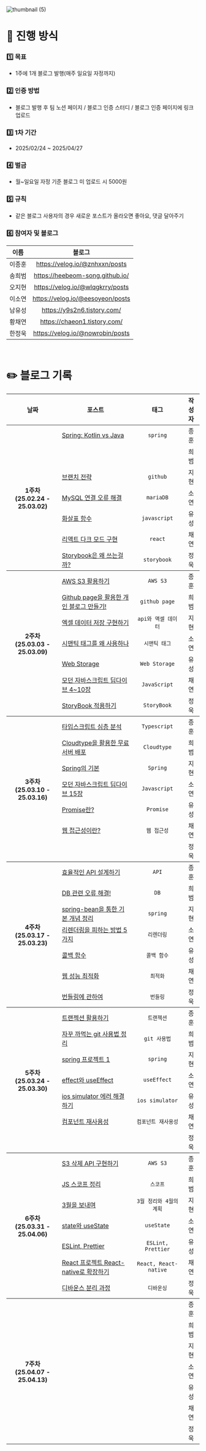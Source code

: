 ![thumbnail (5)](https://github.com/user-attachments/assets/1951437c-5ac3-4712-8735-2c4d05deb295)
# 👥 진행 방식
### 1️⃣ 목표
- 1주에 1개 블로그 발행(매주 일요일 자정까지)
### 2️⃣ 인증 방법
- 블로그 발행 후 팀 노션 페이지 / 블로그 인증 스터디 / 블로그 인증 페이지에 링크 업로드
### 3️⃣ 1차 기간
- 2025/02/24 ~ 2025/04/27
### 4️⃣ 벌금
- 월~일요일 자정 기준 블로그 미 업로드 시 5000원
### 5️⃣ 규칙
- 같은 블로그 사용자의 경우 새로운 포스트가 올라오면 좋아요, 댓글 달아주기
### 6️⃣ 참여자 및 블로그
| **이름**    | **블로그**       |  
|:-----------:|:----------------:|
| 이종훈      | https://velog.io/@znhxxn/posts    |  
| 송희범      | https://heebeom-song.github.io/   |  
| 오지현      | https://velog.io/@wlqgkrry/posts  |   
| 이소연      | https://velog.io/@eesoyeon/posts  |
| 남유성      | https://y9s2n6.tistory.com/       | 
| 황채연      | https://chaeon1.tistory.com/      | 
| 한정욱      | https://velog.io/@nowrobin/posts  | 

<br />

# ✏️ 블로그 기록
<table width="100%" style="table-layout: fixed;">
  <thead>
    <tr>
      <th align="center">날짜</th>
      <th align="center">포스트</th>
      <th align="center">태그</th>
      <th align="center">작성자</th>
    </tr>
  </thead>
  <tbody>
    <tr>
      <th rowspan=8 align="center">1주차<br />(25.02.24 - 25.03.02)</th>
      <td><a href='https://velog.io/@znhxxn/Spring-Boot-Kotlin-vs-Java'>Spring: Kotlin vs Java</td>
      <td align="center"><code>spring</code></td>
      <td align="center">종훈</td>
    </tr>
    <tr>
      <td></td>
      <td align="center"></td>
      <td align="center">희범</td>
    </tr>
    <tr>
      <td><a href='https://velog.io/@wlqgkrry/브랜치-전략-git-flow-github-flow'>브랜치 전략</td>
      <td align="center"><code>github</code></td>
      <td align="center">지현</td>
    </tr>
    <tr>
      <td><a href='https://velog.io/@eesoyeon/MySQL-Cannot-Connect-to-Database-Server-해결-macOS'>MySQL 연결 오류 해결</td>
      <td align="center"><code>mariaDB</code></td>
      <td align="center">소연</td>
    </tr>
    <tr>
      <td><a href='https://y9s2n6.tistory.com/65'>화살표 함수</td>
      <td align="center"><code>javascript</code></td>
      <td align="center">유성</td>
    </tr>
    <tr>
      <td><a href='https://chaeon1.tistory.com/1'>리액트 다크 모드 구현</td>
      <td align="center"><code>react</code></td>
      <td align="center">채연</td>
    </tr>
    <tr>
      <td><a href='https://velog.io/@nowrobin/Storybook은-왜-쓰는-걸까'>Storybook은 왜 쓰는걸까?</td>
      <td align="center"><code>storybook</code></td>
      <td align="center">정욱</td>
    </tr>
  </tbody>
  <tbody>
    <tr>
      <th rowspan=8 align="center">2주차<br />(25.03.03 - 25.03.09)</th>
      <td><a href='https://velog.io/@znhxxn/AWS-S3-%ED%99%9C%EC%9A%A9%ED%95%98%EA%B8%B0'>AWS S3 활용하기</td>
      <td align="center"><code>AWS S3</code></td>
      <td align="center">종훈</td>
    </tr>
    <tr>
      <td><a href='https://heebeom-song.github.io/%EA%B0%9C%EB%B0%9C%EC%9D%BC%EC%A7%80/%EA%B0%9C%EC%9D%B8%20%EB%B8%94%EB%A1%9C%EA%B7%B8%20%EB%A7%8C%EB%93%A4%EA%B8%B0/github%20blog%20%EB%A7%8C%EB%93%A4%EA%B8%B0.html'>Github page을 활용한 개인 블로그 만들기!</td>
      <td align="center"><code>github page</code></td>
      <td align="center">희범</td>
    </tr>
    <tr>
      <td><a href='https://velog.io/@wlqgkrry/api-%EC%8B%A4%ED%96%89-%EC%8B%9C-%EC%97%91%EC%85%80%EC%97%90-%EB%8D%B0%EC%9D%B4%ED%84%B0-%EC%A0%80%EC%9E%A5%ED%95%98%EA%B8%B0'>엑셀 데이터 저장 구현하기</td>
      <td align="center"><code>api와 액셀 데이터</code></td>
      <td align="center">지현</td>
    </tr>
    <tr>
      <td><a href='https://velog.io/@eesoyeon/%EC%8B%9C%EB%A7%A8%ED%8B%B1-%ED%83%9C%EA%B7%B8%EB%A5%BC-%EC%99%9C-%EC%82%AC%EC%9A%A9%ED%95%98%EB%82%98-%EC%A2%85%EB%A5%98%EC%99%80-%EC%82%AC%EC%9A%A9%EB%B2%95'>시맨틱 태그를 왜 사용하나</td>
      <td align="center"><code>시맨틱 태그</code></td>
      <td align="center">소연</td>
    </tr>
    <tr>
      <td><a href='https://y9s2n6.tistory.com/66'>Web Storage</td>
      <td align="center"><code>Web Storage</code></td>
      <td align="center">유성</td>
    </tr>
    <tr>
      <td><a href='https://chaeon1.tistory.com/2'>모던 자바스크립트 딥다이브 4~10장</td>
      <td align="center"><code>JavaScript</code></td>
      <td align="center">채연</td>
    </tr>
    <tr>
      <td><a href='https://velog.io/@nowrobin/Storybook-%EC%A0%81%EC%9A%A9%ED%95%98%EA%B8%B0'>StoryBook 적용하기</td>
      <td align="center"><code>StoryBook</code></td>
      <td align="center">정욱</td>
    </tr>
  </tbody>
  <tbody>
    <tr>
      <th rowspan=8 align="center">3주차<br />(25.03.10 - 25.03.16)</th>
      <td><a href='https://velog.io/@znhxxn/%EC%82%AC%EB%A1%80-%EA%B8%B0%EB%B0%98-%EC%9E%90%EB%B0%94%EC%8A%A4%ED%81%AC%EB%A6%BD%ED%8A%B8-%ED%83%80%EC%9E%85%EC%8A%A4%ED%81%AC%EB%A6%BD%ED%8A%B8-%EC%8B%AC%EC%B8%B5-%EB%B6%84%EC%84%9D'>타입스크립트 심층 분석</td>
      <td align="center"><code>Typescript</code></td>
      <td align="center">종훈</td>
    </tr>
    <tr>
      <td><a href='https://heebeom-song.github.io/%EA%B0%9C%EB%B0%9C%EC%9D%BC%EC%A7%80/express.js/Cloudtype+Expressjs%20%EB%AC%B4%EB%A3%8C%20%EC%84%9C%EB%B2%84%20%EB%B0%B0%ED%8F%AC.html'>Cloudtype을 활용한 무료 서버 배포</td>
      <td align="center"><code>Cloudtype</code></td>
      <td align="center">희범</td>
    </tr>
    <tr>
      <td><a href='https://velog.io/@wlqgkrry/Spring%EC%9D%98-%EA%B8%B0%EB%B3%B8'>Spring의 기본</td>
      <td align="center"><code>Spring</code></td>
      <td align="center">지현</td>
    </tr>
    <tr>
      <td><a href='https://velog.io/@eesoyeon/%EB%AA%A8%EB%8D%98-%EC%9E%90%EB%B0%94%EC%8A%A4%ED%81%AC%EB%A6%BD%ED%8A%B8-%EB%94%A5%EB%8B%A4%EC%9D%B4%EB%B8%8C-15%EC%9E%A5-let-const-%ED%82%A4%EC%9B%8C%EB%93%9C%EC%99%80-%EB%B8%94%EB%A1%9D-%EB%A0%88%EB%B2%A8-%EC%8A%A4%EC%BD%94%ED%94%84'>모던 자바스크립트 딥다이브 15장</td>
      <td align="center"><code>Javascript</code></td>
      <td align="center">소연</td>
    </tr>
    <tr>
      <td><a href='https://y9s2n6.tistory.com/67'>Promise란?</td>
      <td align="center"><code>Promise</code></td>
      <td align="center">유성</td>
    </tr>
    <tr>
      <td><a href='https://chaeon1.tistory.com/3'>웹 접근성이란?</td>
      <td align="center"><code>웹 접근성</code></td>
      <td align="center">채연</td>
    </tr>
    <tr>
      <td><a href=''></td>
      <td align="center"><code></code></td>
      <td align="center">정욱</td>
    </tr>
  </tbody>
  <tbody>
    <tr>
      <th rowspan=8 align="center">4주차<br />(25.03.17 - 25.03.23)</th>
      <td><a href='https://velog.io/@znhxxn/%EC%9C%A0%ED%9A%A8%EC%84%B1-%EA%B2%80%EC%82%AC-%EB%B0%8F-%EC%97%90%EB%9F%AC-%EC%B2%98%EB%A6%AC-%EA%B5%AC%ED%98%84%ED%95%98%EA%B8%B0'>효율적인 API 설계하기</td>
      <td align="center"><code>API</code></td>
      <td align="center">종훈</td>
    </tr>
    <tr>
      <td><a href='https://heebeom-song.github.io/%EA%B0%9C%EB%B0%9C%EC%9D%BC%EC%A7%80/%EC%98%A4%EB%A5%98%20%EB%AA%A8%EC%9D%8C%EC%A7%91/DB%EA%B4%80%EB%A0%A8%EC%98%A4%EB%A5%981.html'>DB 관련 오류 해결!</td>
      <td align="center"><code>DB</code></td>
      <td align="center">희범</td>
    </tr>
    <tr>
      <td><a href='https://velog.io/@wlqgkrry/Spring-bean%EC%9D%84-%ED%86%B5%ED%95%B4-%EA%B8%B0%EB%B3%B8-%EA%B0%9C%EB%85%90-%EC%A0%95%EB%A6%AC%ED%95%98%EA%B8%B0'>spring-bean을 통한 기본 개념 정리</td>
      <td align="center"><code>spring</code></td>
      <td align="center">지현</td>
    </tr>
    <tr>
      <td><a href='https://velog.io/@eesoyeon/%EB%A6%AC%EB%A0%8C%EB%8D%94%EB%A7%81Re-rendering%EC%9D%84-%ED%94%BC%ED%95%98%EB%8A%94-%EB%B0%A9%EB%B2%95-5%EA%B0%80%EC%A7%80'>리렌더링을 피하는 방법 5가지</td>
      <td align="center"><code>리렌더링</code></td>
      <td align="center">소연</td>
    </tr>
    <tr>
      <td><a href='https://y9s2n6.tistory.com/68'>콜백 함수</td>
      <td align="center"><code>콜백 함수</code></td>
      <td align="center">유성</td>
    </tr>
    <tr>
      <td><a href='https://chaeon1.tistory.com/9'>웹 성능 최적화</td>
      <td align="center"><code>최적화</code></td>
      <td align="center">채연</td>
    </tr>
    <tr>
      <td><a href='https://velog.io/@nowrobin/%EB%B2%88%EB%93%A4%EB%A7%81%EC%97%90-%EA%B4%80%ED%95%98%EC%97%AC'>번들링에 관하여</td>
      <td align="center"><code>번들링</code></td>
      <td align="center">정욱</td>
    </tr>
  </tbody>
  <tbody>
    <tr>
      <th rowspan=8 align="center">5주차<br />(25.03.24 - 25.03.30)</th>
      <td><a href='https://velog.io/@znhxxn/transaction-%ED%99%9C%EC%9A%A9%ED%95%98%EA%B8%B0'>트랜젝션 활용하기</td>
      <td align="center"><code>트랜젝션</code></td>
      <td align="center">종훈</td>
    </tr>
    <tr>
      <td><a href='https://heebeom-song.github.io/%EA%B0%9C%EB%B0%9C%EC%9D%BC%EC%A7%80/git/%EC%9E%90%EA%BE%B8%20%EA%B9%8C%EB%A8%B9%EB%8A%94%20git%20%EC%82%AC%EC%9A%A9%EB%B2%95%20%EC%A0%95%EB%A6%AC.html'>자꾸 까먹는 git 사용법 정리</td>
      <td align="center"><code>git 사용법</code></td>
      <td align="center">희범</td>
    </tr>
    <tr>
      <td><a href='https://velog.io/@wlqgkrry/Spring-%ED%94%84%EB%A1%9C%EC%A0%9D%ED%8A%B8-1'>spring 프로젝트 1</td>
      <td align="center"><code>spring</code></td>
      <td align="center">지현</td>
    </tr>
    <tr>
      <td><a href='https://velog.io/@eesoyeon/effect%EC%99%80-useEffect'>effect와 useEffect</td>
      <td align="center"><code>useEffect</code></td>
      <td align="center">소연</td>
    </tr>
    <tr>
      <td><a href='https://y9s2n6.tistory.com/69'>ios simulator 에러 해결하기</td>
      <td align="center"><code>ios simulator</code></td>
      <td align="center">유성</td>
    </tr>
    <tr>
      <td><a href='https://chaeon1.tistory.com/13'>컴포넌트 재사용성</td>
      <td align="center"><code>컴포넌트 재사용성</code></td>
      <td align="center">채연</td>
    </tr>
    <tr>
      <td><a href=''></td>
      <td align="center"><code></code></td>
      <td align="center">정욱</td>
    </tr>
  </tbody>
  <tbody>
    <tr>
      <th rowspan=8 align="center">6주차<br />(25.03.31 - 25.04.06)</th>
      <td><a href='https://velog.io/@znhxxn/S3-%EC%9D%B4%EB%AF%B8%EC%A7%80-%EC%82%AD%EC%A0%9C-API-%EA%B5%AC%ED%98%84%ED%95%98%EA%B8%B0'>S3 삭제 API 구현하기</td>
      <td align="center"><code>AWS S3</code></td>
      <td align="center">종훈</td>
      <tr>
      <td><a href='https://heebeom-song.github.io/%ED%94%84%EB%A1%9C%EA%B7%B8%EB%9E%98%EB%B0%8D%20%EC%96%B8%EC%96%B4%20%ED%95%99%EC%8A%B5/JavaScript/%EC%8A%A4%EC%BD%94%ED%94%84.html'>JS 스코프 정리</td>
      <td align="center"><code>스코프</code></td>
      <td align="center">희범</td>
    </tr>
    <tr>
      <td><a href='https://velog.io/@wlqgkrry/3%EC%9B%94%EC%9D%84-%EB%B3%B4%EB%82%B4%EB%A9%B0'>3월을 보내며</td>
      <td align="center"><code>3월 정리와 4월의 계획</code></td>
      <td align="center">지현</td>
    </tr>
    <tr>
      <td><a href='https://velog.io/@eesoyeon/state%EC%99%80-useState'>state와 useState</td>
      <td align="center"><code>useState</code></td>
      <td align="center">소연</td>
    </tr>
    <tr>
      <td><a href='https://y9s2n6.tistory.com/70'>ESLint, Prettier</td>
      <td align="center"><code>ESLint, Prettier</code></td>
      <td align="center">유성</td>
    </tr>
    <tr>
      <td><a href='https://chaeon1.tistory.com/15'>React 프로젝트 React-native로 확장하기</td>
      <td align="center"><code>React, React-native</code></td>
      <td align="center">채연</td>
    </tr>
    <tr>
      <td><a href='https://velog.io/@nowrobin/%EB%94%94%EB%B0%94%EC%9A%B4%EC%8A%A4-%EB%B6%84%EB%A6%AC-%EA%B3%BC%EC%A0%95'>디바운스 분리 과정</td>
      <td align="center"><code>디바운싱</code></td>
      <td align="center">정욱</td>
    </tr>
    </tr>
  </tbody>
  <tbody>
    <tr>
      <th rowspan=8 align="center">7주차<br />(25.04.07 - 25.04.13)</th>
      <td><a href=''></td>
      <td align="center"><code></code></td>
      <td align="center">종훈</td>
    </tr>
    <tr>
      <td><a href=''></td>
      <td align="center"><code></code></td>
      <td align="center">희범</td>
    </tr>
    <tr>
      <td><a href=''></td>
      <td align="center"><code></code></td>
      <td align="center">지현</td>
    </tr>
    <tr>
      <td><a href=''></td>
      <td align="center"><code></code></td>
      <td align="center">소연</td>
    </tr>
    <tr>
      <td><a href=''></td>
      <td align="center"><code></code></td>
      <td align="center">유성</td>
    </tr>
    <tr>
      <td><a href=''></td>
      <td align="center"><code></code></td>
      <td align="center">채연</td>
    </tr>
    <tr>
      <td><a href=''></td>
      <td align="center"><code></code></td>
      <td align="center">정욱</td>
    </tr>
  </tbody>
</table>
